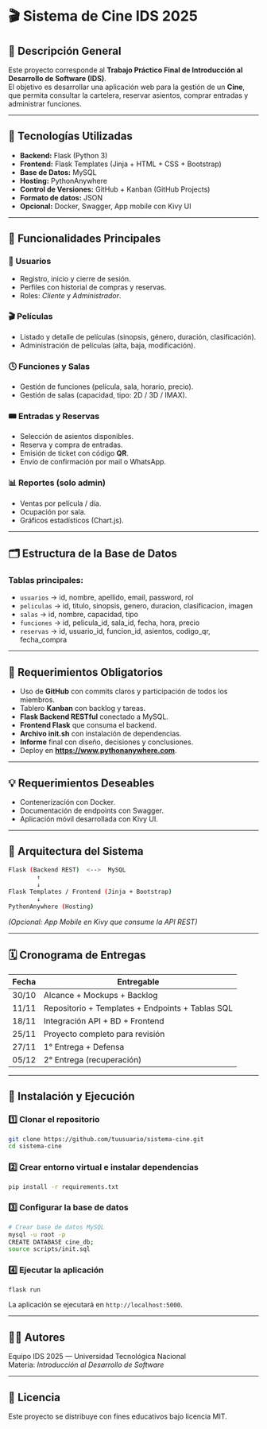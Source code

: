 # 🎬 Sistema de Cine IDS 2025

## 🧾 Descripción General
Este proyecto corresponde al **Trabajo Práctico Final de Introducción al Desarrollo de Software (IDS)**.  
El objetivo es desarrollar una aplicación web para la gestión de un **Cine**, que permita consultar la cartelera, reservar asientos, comprar entradas y administrar funciones.

---

## 🚀 Tecnologías Utilizadas
- **Backend:** Flask (Python 3)
- **Frontend:** Flask Templates (Jinja + HTML + CSS + Bootstrap)
- **Base de Datos:** MySQL
- **Hosting:** PythonAnywhere
- **Control de Versiones:** GitHub + Kanban (GitHub Projects)
- **Formato de datos:** JSON
- **Opcional:** Docker, Swagger, App mobile con Kivy UI

---

## 🎯 Funcionalidades Principales

### 👥 Usuarios
- Registro, inicio y cierre de sesión.
- Perfiles con historial de compras y reservas.
- Roles: *Cliente* y *Administrador*.

### 🎬 Películas
- Listado y detalle de películas (sinopsis, género, duración, clasificación).
- Administración de películas (alta, baja, modificación).

### 🕓 Funciones y Salas
- Gestión de funciones (película, sala, horario, precio).
- Gestión de salas (capacidad, tipo: 2D / 3D / IMAX).

### 🎟️ Entradas y Reservas
- Selección de asientos disponibles.
- Reserva y compra de entradas.
- Emisión de ticket con código **QR**.
- Envío de confirmación por mail o WhatsApp.

### 📊 Reportes (solo admin)
- Ventas por película / día.
- Ocupación por sala.
- Gráficos estadísticos (Chart.js).

---

## 🗂️ Estructura de la Base de Datos

### Tablas principales:
- `usuarios` → id, nombre, apellido, email, password, rol
- `peliculas` → id, titulo, sinopsis, genero, duracion, clasificacion, imagen
- `salas` → id, nombre, capacidad, tipo
- `funciones` → id, pelicula_id, sala_id, fecha, hora, precio
- `reservas` → id, usuario_id, funcion_id, asientos, codigo_qr, fecha_compra

---

## 🔧 Requerimientos Obligatorios
- Uso de **GitHub** con commits claros y participación de todos los miembros.
- Tablero **Kanban** con backlog y tareas.
- **Flask Backend RESTful** conectado a MySQL.
- **Frontend Flask** que consuma el backend.
- **Archivo init.sh** con instalación de dependencias.
- **Informe** final con diseño, decisiones y conclusiones.
- Deploy en **https://www.pythonanywhere.com**.

---

## 💡 Requerimientos Deseables
- Contenerización con Docker.
- Documentación de endpoints con Swagger.
- Aplicación móvil desarrollada con Kivy UI.

---

## 🧱 Arquitectura del Sistema

```bash
Flask (Backend REST)  <-->  MySQL
        ↑
        ↓
Flask Templates / Frontend (Jinja + Bootstrap)
        ↓
PythonAnywhere (Hosting)
```
*(Opcional: App Mobile en Kivy que consume la API REST)*

---

## 🗓️ Cronograma de Entregas

| Fecha | Entregable |
|--------|-------------|
| 30/10 | Alcance + Mockups + Backlog |
| 11/11 | Repositorio + Templates + Endpoints + Tablas SQL |
| 18/11 | Integración API + BD + Frontend |
| 25/11 | Proyecto completo para revisión |
| 27/11 | 1° Entrega + Defensa |
| 05/12 | 2° Entrega (recuperación) |

---

## 🧩 Instalación y Ejecución

### 1️⃣ Clonar el repositorio
```bash
git clone https://github.com/tuusuario/sistema-cine.git
cd sistema-cine
```

### 2️⃣ Crear entorno virtual e instalar dependencias
```bash
pip install -r requirements.txt
```

### 3️⃣ Configurar la base de datos
```bash
# Crear base de datos MySQL
mysql -u root -p
CREATE DATABASE cine_db;
source scripts/init.sql
```

### 4️⃣ Ejecutar la aplicación
```bash
flask run
```

La aplicación se ejecutará en `http://localhost:5000`.

---

## 👨‍💻 Autores
Equipo IDS 2025 — Universidad Tecnológica Nacional  
Materia: *Introducción al Desarrollo de Software*

---

## 📜 Licencia
Este proyecto se distribuye con fines educativos bajo licencia MIT.

